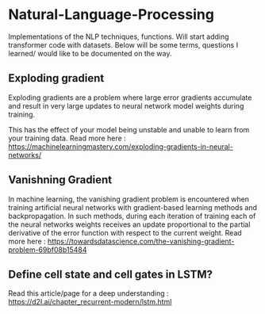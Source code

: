 # Natural-Language-Processing

Implementations of the NLP techniques, functions. Will start adding transformer code with datasets. Below will be some terms, questions I learned/ would like to be documented on the way.

## Exploding gradient 

Exploding gradients are a problem where large error gradients accumulate and result in very large updates to neural network model weights during training.

This has the effect of your model being unstable and unable to learn from your training data. Read more here : https://machinelearningmastery.com/exploding-gradients-in-neural-networks/ 

## Vanishning Gradient

In machine learning, the vanishing gradient problem is encountered when training artificial neural networks with gradient-based learning methods and backpropagation. In such methods, during each iteration of training each of the neural networks weights receives an update proportional to the partial derivative of the error function with respect to the current weight.
Read more here : https://towardsdatascience.com/the-vanishing-gradient-problem-69bf08b15484 

## Define cell state and cell gates in LSTM?
Read this article/page for a deep understanding : https://d2l.ai/chapter_recurrent-modern/lstm.html 
